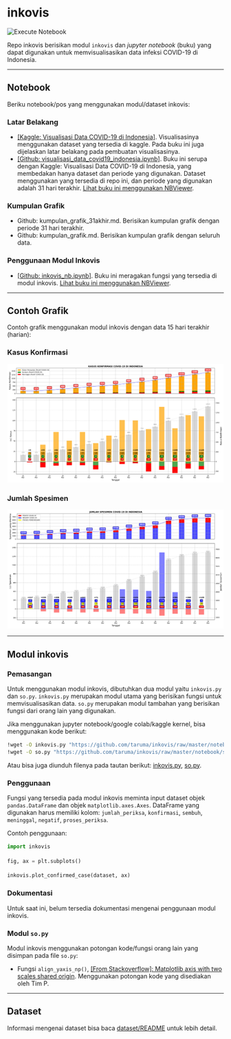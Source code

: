 # inkovis

![Execute Notebook](https://github.com/taruma/inkovis/workflows/Execute%20Notebook/badge.svg)

Repo inkovis berisikan modul `inkovis` dan _jupyter notebook_ (buku) yang dapat digunakan untuk memvisualisasikan data infeksi COVID-19 di Indonesia. 

-----

## Notebook

Beriku notebook/pos yang menggunakan modul/dataset inkovis:

### Latar Belakang 

- [[Kaggle: Visualisasi Data COVID-19 di Indonesia]](https://www.kaggle.com/tarumainfo/visualisasi-data-covid-19-indonesia). Visualisasinya menggunakan dataset yang tersedia di kaggle. Pada buku ini juga dijelaskan latar belakang pada pembuatan visualisasinya.
- [[Github: visualisasi_data_covid19_indonesia.ipynb]](https://github.com/taruma/inkovis/blob/master/notebook/visualisasi_data_covid19_indonesia.ipynb). Buku ini serupa dengan Kaggle: Visualisasi Data COVID-19 di Indonesia, yang membedakan hanya dataset dan periode yang digunakan. Dataset menggunakan yang tersedia di repo ini, dan periode yang digunakan adalah 31 hari terakhir. [Lihat buku ini menggunakan NBViewer](https://nbviewer.jupyter.org/github/taruma/inkovis/blob/master/notebook/visualisasi_data_covid19_indonesia.ipynb).


### Kumpulan Grafik

- Github: kumpulan_grafik_31akhir.md. Berisikan kumpulan grafik dengan periode 31 hari terakhir.
- Github: kumpulan_grafik.md. Berisikan kumpulan grafik dengan seluruh data.


### Penggunaan Modul Inkovis

- [[Github: inkovis_nb.ipynb]](https://github.com/taruma/inkovis/blob/master/notebook/inkovis_nb.ipynb). Buku ini meragakan fungsi yang tersedia di modul inkovis. [Lihat buku ini menggunakan NBViewer](https://nbviewer.jupyter.org/github/taruma/inkovis/blob/master/notebook/inkovis_nb.ipynb).


-----

## Contoh Grafik

Contoh grafik menggunakan modul inkovis dengan data 15 hari terakhir (harian):

### Kasus Konfirmasi

![](notebook/IMG/KONFIRMASI_PERKEMBANGAN_15AKHIR_HARIAN.png)

### Jumlah Spesimen

![](notebook/IMG/SPESIMEN_PERKEMBANGAN_15AKHIR_HARIAN.png)

-----

## Modul inkovis

### Pemasangan

Untuk menggunakan modul inkovis, dibutuhkan dua modul yaitu `inkovis.py` dan `so.py`. `inkovis.py` merupakan modul utama yang berisikan fungsi untuk memvisualisasikan data. `so.py` merupakan modul tambahan yang berisikan fungsi dari orang lain yang digunakan. 

Jika menggunakan jupyter notebook/google colab/kaggle kernel, bisa menggunakan kode berikut: 

```bash
!wget -O inkovis.py "https://github.com/taruma/inkovis/raw/master/notebook/inkovis.py" -q
!wget -O so.py "https://github.com/taruma/inkovis/raw/master/notebook/so.py" -q
```

Atau bisa juga diunduh filenya pada tautan berikut: [inkovis.py](https://github.com/taruma/inkovis/blob/master/notebook/inkovis.py), [so.py](https://github.com/taruma/inkovis/blob/master/notebook/so.py).

### Penggunaan

Fungsi yang tersedia pada modul inkovis meminta input dataset objek `pandas.DataFrame` dan objek `matplotlib.axes.Axes`. DataFrame yang digunakan harus memiliki kolom: `jumlah_periksa`, `konfirmasi`, `sembuh`, `meninggal`, `negatif`, `proses_periksa`. 

Contoh penggunaan:

```python
import inkovis

fig, ax = plt.subplots()

inkovis.plot_confirmed_case(dataset, ax)
```

### Dokumentasi

Untuk saat ini, belum tersedia dokumentasi mengenai penggunaan modul inkovis. 

### Modul `so.py`

Modul inkovis menggunakan potongan kode/fungsi orang lain yang disimpan pada file `so.py`:
- Fungsi `align_yaxis_np()`, [[From Stackoverflow]: Matplotlib axis with two scales shared origin](https://stackoverflow.com/a/46901839/4886384). Menggunakan potongan kode yang disediakan oleh Tim P.

-----

## Dataset

Informasi mengenai dataset bisa baca [dataset/README](dataset/README.md) untuk lebih detail.